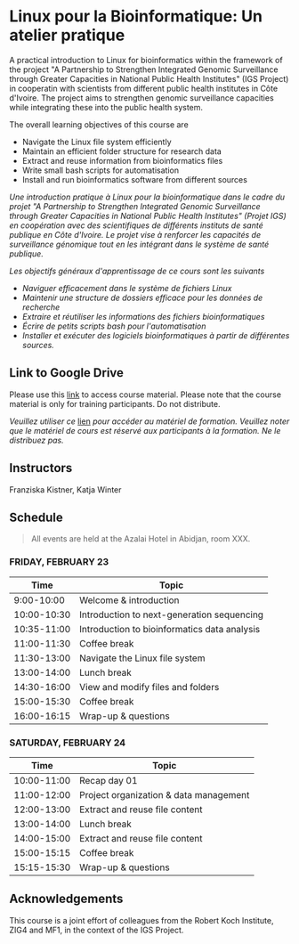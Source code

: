 # Linux pour la Bioinformatique: Un atelier pratique

A practical introduction to Linux for bioinformatics within the framework of the project "A Partnership to Strengthen Integrated Genomic Surveillance through Greater Capacities in National Public Health Institutes" (IGS Project) in cooperatin with scientists from different public health institutes in Côte d'Ivoire. The project aims to strengthen genomic surveillance capacities while integrating these into the public health system. 

The overall learning objectives of this course are
* Navigate the Linux file system efficiently
* Maintain an efficient folder structure for research data
* Extract and reuse information from bioinformatics files
* Write small bash scripts for automatisation
* Install and run bioinformatics software from different sources

_Une introduction pratique à Linux pour la bioinformatique dans le cadre du projet "A Partnership to Strengthen Integrated Genomic Surveillance through Greater Capacities in National Public Health Institutes" (Projet IGS) en coopération avec des scientifiques de différents instituts de santé publique en Côte d'Ivoire. Le projet vise à renforcer les capacités de surveillance génomique tout en les intégrant dans le système de santé publique._ 

_Les objectifs généraux d'apprentissage de ce cours sont les suivants_
* _Naviguer efficacement dans le système de fichiers Linux_
* _Maintenir une structure de dossiers efficace pour les données de recherche_
* _Extraire et réutiliser les informations des fichiers bioinformatiques_
* _Écrire de petits scripts bash pour l'automatisation_
* _Installer et exécuter des logiciels bioinformatiques à partir de différentes sources._

## Link to Google Drive
Please use this [link](https://drive.google.com/drive/folders/1EYYgZMjR4XtmDW1dyNRWpOrN9m0Fqqpu?usp=sharing) to access course material. Please note that the course material is only for training participants. Do not distribute.

_Veuillez utiliser ce_ [lien](https://drive.google.com/drive/folders/1EYYgZMjR4XtmDW1dyNRWpOrN9m0Fqqpu?usp=sharing) _pour accéder au matériel de formation. Veuillez noter que le matériel de cours est réservé aux participants à la formation. Ne le distribuez pas._


## Instructors

 Franziska Kistner, Katja Winter

## Schedule

> All events are held at the Azalai Hotel in Abidjan, room XXX.

### <a name="0"></a> FRIDAY, FEBRUARY 23
| Time        | Topic |
| --          | --               |
| 9:00-10:00  | Welcome & introduction |
| 10:00-10:30 | Introduction to next-generation sequencing |
| 10:35-11:00 | Introduction to bioinformatics data analysis |
| 11:00-11:30 | Coffee break |
| 11:30-13:00 | Navigate the Linux file system | 
| 13:00-14:00 | Lunch break |
| 14:30-16:00 | View and modify files and folders |
| 15:00-15:30 | Coffee break |
| 16:00-16:15 | Wrap-up & questions |

### <a name="1"></a> SATURDAY, FEBRUARY 24
| Time        | Topic |
| --          | --               |
| 10:00-11:00 | Recap day 01 |
| 11:00-12:00 | Project organization & data management |
| 12:00-13:00 | Extract and reuse file content |
| 13:00-14:00 | Lunch break |
| 14:00-15:00 | Extract and reuse file content |
| 15:00-15:15 | Coffee break |
| 15:15-15:30 | Wrap-up & questions |


## Acknowledgements

This course is a joint effort of colleagues from the Robert Koch Institute, ZIG4 and MF1, in the context of the IGS Project. 